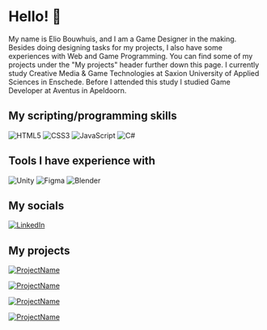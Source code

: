 # Hello! 👋

My name is Elio Bouwhuis, and I am a Game Designer in the making. Besides doing designing tasks for my projects, I also have some experiences with Web and Game Programming. You can find some of my projects under the "My projects" header further down this page. I currently study Creative Media & Game Technologies at Saxion University of Applied Sciences in Enschede. Before I attended this study I studied Game Developer at Aventus in Apeldoorn. 

## My scripting/programming skills

![HTML5](https://img.shields.io/badge/html5-%23E34F26.svg?style=for-the-badge&logo=html5&logoColor=white)
![CSS3](https://img.shields.io/badge/css3-%231572B6.svg?style=for-the-badge&logo=css3&logoColor=white)
![JavaScript](https://img.shields.io/badge/javascript-%23323330.svg?style=for-the-badge&logo=javascript&logoColor=%23F7DF1E)
![C#](https://img.shields.io/badge/c%23-%23239120.svg?style=for-the-badge&logo=c-sharp&logoColor=white)

## Tools I have experience with

![Unity](https://img.shields.io/badge/unity-%23000000.svg?style=for-the-badge&logo=unity&logoColor=white)
![Figma](https://img.shields.io/badge/figma-%23F24E1E.svg?style=for-the-badge&logo=figma&logoColor=white)
![Blender](https://img.shields.io/badge/blender-%23F5792A.svg?style=for-the-badge&logo=blender&logoColor=white)

## My socials

[![LinkedIn](https://img.shields.io/badge/linkedin-%230077B5.svg?style=for-the-badge&logo=linkedin&logoColor=white)](https://www.linkedin.com/in/elio-bouwhuis-162a371a1/)

## My projects

[![ProjectName](https://github-readme-stats.vercel.app/api/pin/?username=Koen-H&repo=Super-Xenon-Galaxy&theme=dark)](https://github.com/Koen-H/Super-Xenon-Galaxy)

[![ProjectName](https://github-readme-stats.vercel.app/api/pin/?username=Koen-H&repo=The-Rolling-Cones&theme=dark)](https://github.com/Koen-H/The-Rolling-Cones)

[![ProjectName](https://github-readme-stats.vercel.app/api/pin/?username=Elio-Bouwhuis&repo=The-Lost-Treasure&theme=dark)](https://github.com/Elio-Bouwhuis/The-Lost-Treasure)

[![ProjectName](https://github-readme-stats.vercel.app/api/pin/?username=Elio-Bouwhuis&repo=El-Catto-The-Mysterious-Object&theme=dark)](https://github.com/Elio-Bouwhuis/El-Catto-The-Mysterious-Object)
